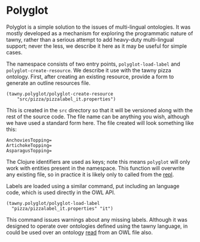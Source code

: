 Polyglot
========


Polyglot is a simple solution to the issues of multi-lingual ontologies.
It was mostly developed as a mechanism for exploring the programmatic nature
of tawny, rather than a serious attempt to add heavy-duty multi-lingual
support; never the less, we describe it here as it may be useful for simple
cases.

The namespace consists of two entry points, `polyglot-load-label` and
`polyglot-create-resource`. We describe it use with the tawny pizza ontology.
First, after creating an existing resource, provide a form to generate an
outline resources file.

    (tawny.polyglot/polyglot-create-resource
        "src/pizza/pizzalabel_it.properties")

This is created in the `src` directory so that it will be versioned along with
the rest of the source code. The file name can be anything you wish, although
we have used a standard form here. The file created will look something like
this:

    AnchoviesTopping=
    ArtichokeTopping=
    AsparagusTopping=

The Clojure identifiers are used as keys; note this means `polyglot` will only
work with entities present in the namespace. This function will overwrite any
existing file, so in practice it is likely only to called from the
[repl](repl.md).

Labels are loaded using a similar command, put including an language code,
which is used directly in the OWL API.

    (tawny.polyglot/polyglot-load-label
      "pizza/pizzalabel_it.properties" "it")

This command issues warnings about any missing labels. Although it was
designed to operate over ontologies defined using the tawny language, in could
be used over an ontology [read](read.md) from an OWL file also.
